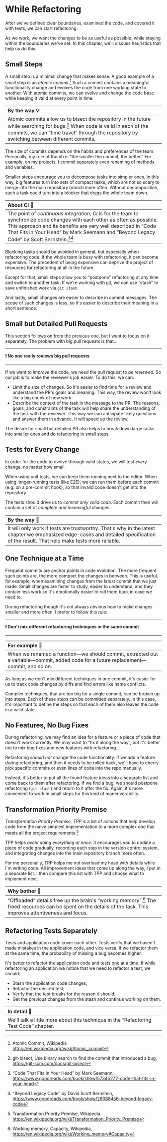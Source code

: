 # While Refactoring

After we've defined clear boundaries, examined the code, and covered it with tests, we can start refactoring.

As we work, we want the changes to be as useful as possible, while staying within the boundaries we've set. In this chapter, we'll discuss heuristics that help us do this.

## Small Steps

A small step is a minimal change that makes sense. A good example of a small step is an _atomic commit_.[^atomic] Such a commit contains a meaningful functionality change and evolves the code from one working state to another. With atomic commits, we can evolve and change the code base while keeping it valid at every point in time.

| By the way 💡                                                                                                                                                                                                                    |
| :------------------------------------------------------------------------------------------------------------------------------------------------------------------------------------------------------------------------------- |
| Atomic commits allow us to bisect the repository in the future while searching for bugs.[^bisect] When code is valid in each of the commits, we can “time travel” through the repository by switching between different commits. |

The size of commits depends on the habits and preferences of the team. Personally, my rule of thumb is “the smaller the commit, the better.” For example, on my projects, I commit separately even renaming of methods and variables.

Smaller steps encourage you to decompose tasks into simpler ones. In this way, big features turn into sets of compact tasks, which are not so scary to merge into the main repository branch more often. Without decomposition, such a task could turn into a blocker that drags the whole team down.

| About CI 🔬                                                                                                                                                                                                                                                                                              |
| :------------------------------------------------------------------------------------------------------------------------------------------------------------------------------------------------------------------------------------------------------------------------------------------------------- |
| The point of _continuous integration, CI_ is for the team to synchronize code changes with each other as often as possible. This approach and its benefits are very well described in “Code That Fits in Your Head” by Mark Seemann and “Beyond Legacy Code” by Scott Bernstein.[^codethatfits][^beyond] |

Blocking tasks should be avoided in general, but especially when refactoring code. If the whole team is busy with refactoring, it can become expensive. The precedent of being expensive can deprive the project of resources for refactoring at all in the future.

Except for that, small steps allow you to “postpone” refactoring at any time and switch to another task. If we're working with git, we can use “stash” to save unfinished work via `git stash`.

And lastly, small changes are easier to describe in commit messages. The scope of such changes is less, so it's easier to describe their meaning in a short sentence.

## Small but Detailed Pull Requests

This section follows on from the previous one, but I want to focus on it separately. The problem with big pull requests is that...

---

**❗️ No one really reviews big pull requests**

---

If we want to _improve_ the code, we need the pull request to _be reviewed_. So our job is to make the reviewer's job easier. To do this, we can:

- Limit the size of changes. So it's easier to find time for a review and understand the PR's goals and meaning. This way, the review won't look like a big chunk of new work.
- Describe the context of the task in the message to the PR. The reasons, goals, and constraints of the task will help share the understanding of the task with the reviewer. This way we can anticipate likely questions and answer them in advance. It will speed up the review.

The desire for small but detailed PR also helps to break down large tasks into smaller ones and do refactoring in small steps.

## Tests for Every Change

In order for the code to evolve through valid states, we will test _every_ change, no matter how small.

When using unit tests, we can keep them running next to the editor. When using longer-running tests (like E2E), we can run them before each commit (e.g. on a pre-commit hook), so that invalid code doesn't get into the repository.

The tests should drive us to _commit only valid code_. Each commit then will contain a set of _complete and meaningful_ changes.

| By the way 🧪                                                                                                                                                                       |
| :---------------------------------------------------------------------------------------------------------------------------------------------------------------------------------- |
| It will only work if tests are trustworthy. That's why in the latest chapter we emphasized edge-cases and detailed specification of the result. That help make tests more reliable. |

## One Technique at a Time

Frequent commits are anchor points in code evolution. The more frequent such points are, the more compact the changes in between. This is useful, for example, when examining changes from the latest commit that we just made. Small changes are faster to study, easier to understand, and they contain less work so it's emotionally easier to roll them back in case we need to.

During refactoring though it's not always obvious how to make changes smaller and more often. I prefer to follow this rule:

---

**❗️ Don't mix different refactoring techniques in the same commit**

---

| For example 👀                                                                                                                       |
| :----------------------------------------------------------------------------------------------------------------------------------- |
| When we renamed a function—we should commit, extracted out a variable—commit, added code for a future replacement—commit, and so on. |

As long as we don't mix different techniques in one commit, it's easier for us to track code changes by diffs and find errors like name conflicts.

Complex techniques, that are too big for a single commit, can be broken up into steps. Each of these steps can be committed separately. In this case, it's important to define the steps so that each of them also leaves the code in a valid state.

## No Features, No Bug Fixes

During refactoring, we may find an idea for a feature or a piece of code that doesn't work correctly. We may want to “fix it along the way”, but it's better not to mix bug fixes and new features with refactoring.

Refactoring _should not_ change the code functionality. If we add a feature during refactoring, and then it needs to be rolled back, we'll have to cherry-pick specific commits or even lines of code into the repo manually.

Instead, it's better to put all the found feature ideas into a separate list and come back to them after refactoring. If we find a bug, we should postpone refactoring (`git stash`) and return to it after the fix. Again, it's more convenient to work in small steps for this kind of maneuverability.

## Transformation Priority Premise

_Transformation Priority Premise, TPP_ is a list of actions that help develop code from the naive simplest implementation to a more complex one that meets all the project requirements.[^tpp]

TPP helps _avoid doing everything at once_. It encourages you to update a piece of code gradually, recording each step in the version control system, and integrating changes into the main repository branch more often.

For me personally, TPP helps me not overload my head with details while I'm writing code. All improvement ideas that come up along the way, I put in a separate list. I then compare this list with TPP and choose what to implement next.

| Why bother 🧠                                                                                                                                                                   |
| :------------------------------------------------------------------------------------------------------------------------------------------------------------------------------ |
| “Offloaded” details free up the brain's “working memory”.[^shorttermmemory] The freed resources can be spent on the details of the task. This improves attentiveness and focus. |

## Refactoring Tests Separately

Tests and application code cover each other. Tests verify that we haven't made mistakes in the application code, and vice versa. If we refactor them at the same time, the probability of missing a bug becomes higher.

It's better to refactor the application code and tests one at a time. If while refactoring an application we notice that we need to refactor a test, we should:

- Stash the application code changes;
- Refactor the desired test;
- Verify that the test breaks for the reason it should;
- Get the previous changes from the stash and continue working on them.

| In detail 🔬                                                                          |
| :------------------------------------------------------------------------------------ |
| We'll talk a little more about this technique in the “Refactoring Test Code” chapter. |

[^atomic]: Atomic Commit, Wikipedia https://en.wikipedia.org/wiki/Atomic_commit
[^bisect]: git-bisect, Use binary search to find the commit that introduced a bug, https://git-scm.com/docs/git-bisect
[^codethatfits]: “Code That Fits in Your Head” by Mark Seemann, https://www.goodreads.com/book/show/57345272-code-that-fits-in-your-head
[^beyond]: “Beyond Legacy Code” by David Scott Bernstein, https://www.goodreads.com/book/show/26088456-beyond-legacy-code
[^tpp]: Transformation Priority Premise, Wikipedia https://en.wikipedia.org/wiki/Transformation_Priority_Premise
[^shorttermmemory]: Working memory, Capacity, Wikipedia, https://en.wikipedia.org/wiki/Working_memory#Capacity
